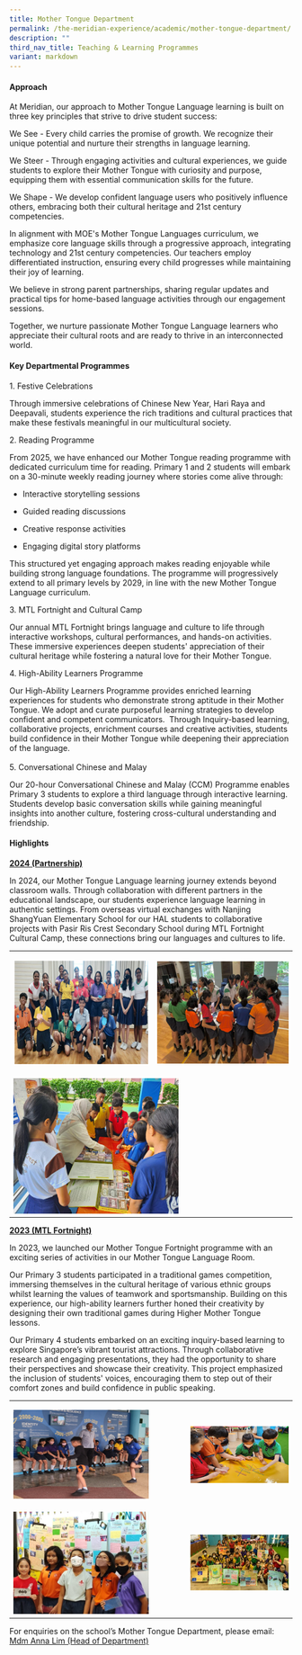 ```yaml
---
title: Mother Tongue Department
permalink: /the-meridian-experience/academic/mother-tongue-department/
description: ""
third_nav_title: Teaching & Learning Programmes
variant: markdown
---
```

<h4>Approach</h4>
<p>At Meridian, our approach to Mother Tongue Language learning is built
on three key principles that strive to drive student success:</p>
<p>We See - Every child carries the promise of growth. We recognize their
unique potential and nurture their strengths in language learning.</p>
<p>We Steer - Through engaging activities and cultural experiences, we guide
students to explore their Mother Tongue with curiosity and purpose, equipping
them with essential communication skills for the future.</p>
<p>We Shape - We develop confident language users who positively influence
others, embracing both their cultural heritage and 21st century competencies.</p>
<p>In alignment with MOE's Mother Tongue Languages curriculum, we emphasize
core language skills through a progressive approach, integrating technology
and 21st century competencies. Our teachers employ differentiated instruction,
ensuring every child progresses while maintaining their joy of learning.</p>
<p>We believe in strong parent partnerships, sharing regular updates and
practical tips for home-based language activities through our engagement
sessions.</p>
<p>Together, we nurture passionate Mother Tongue Language learners who appreciate
their cultural roots and are ready to thrive in an interconnected world.</p>
<p></p>
<h4>Key Departmental Programmes</h4>
<p>1. Festive Celebrations</p>
<p>Through immersive celebrations of Chinese New Year, Hari Raya and Deepavali,
students experience the rich traditions and cultural practices that make
these festivals meaningful in our multicultural society.</p>
<p>2. Reading Programme</p>
<p>From 2025, we have enhanced our Mother Tongue reading programme with dedicated
curriculum time for reading. Primary 1 and 2 students will embark on a
30-minute weekly reading journey where stories come alive through:</p>
<ul data-tight="true" class="tight">
<li>
<p>Interactive storytelling sessions</p>
</li>
<li>
<p>Guided reading discussions</p>
</li>
<li>
<p>Creative response activities</p>
</li>
<li>
<p>Engaging digital story platforms</p>
</li>
</ul>
<p>This structured yet engaging approach makes reading enjoyable while building
strong language foundations. The programme will progressively extend to
all primary levels by 2029, in line with the new Mother Tongue Language
curriculum.</p>
<p></p>
<p>3. MTL Fortnight and Cultural Camp</p>
<p>Our annual MTL Fortnight brings language and culture to life through interactive
workshops, cultural performances, and hands-on activities. These immersive
experiences deepen students' appreciation of their cultural heritage while
fostering a natural love for their Mother Tongue.</p>
<p></p>
<p>4. High-Ability Learners Programme &nbsp;</p>
<p>Our High-Ability Learners Programme provides enriched learning experiences
for students who demonstrate strong aptitude in their Mother Tongue. We
adopt and curate purposeful learning strategies to develop confident and
competent communicators.&nbsp; Through Inquiry-based learning, collaborative
projects, enrichment courses and creative activities, students build confidence
in their Mother Tongue while deepening their appreciation of the language.
<br>
<br>5. Conversational Chinese and Malay</p>
<p>Our 20-hour Conversational Chinese and Malay (CCM) Programme enables Primary
3 students to explore a third language through interactive learning. Students
develop basic conversation skills while gaining meaningful insights into
another culture, fostering cross-cultural understanding and friendship.</p>
<p></p>
<h4>Highlights</h4>
<p><strong><u>2024 (Partnership)</u></strong>
</p>
<p>In 2024, our Mother Tongue Language learning journey extends beyond classroom
walls. Through collaboration with different partners in the educational
landscape, our students experience language learning in authentic settings.
From overseas virtual exchanges with Nanjing ShangYuan Elementary School
for our HAL students to collaborative projects with Pasir Ris Crest Secondary
School during MTL Fortnight Cultural Camp, these connections bring our
languages and cultures to life.</p>
<table style="minWidth: 50px">
<colgroup>
<col>
<col>
</colgroup>
<tbody>
<tr>
<td rowspan="1" colspan="1">
<p></p>
<div class="isomer-image-wrapper">
<img style="width: 100%" height="auto" width="100%" alt="" src="/images/The Meridian Experience/Mother Tongue Dept/2025MTL_1.png">
</div>
</td>
<td rowspan="1" colspan="1">
<p></p>
<div class="isomer-image-wrapper">
<img style="width: 100%" height="auto" width="100%" alt="" src="/images/The Meridian Experience/Mother Tongue Dept/2025MTL_2.png">
</div>
</td>
</tr>
<tr>
<td rowspan="1" colspan="2">
<p></p>
<div class="isomer-image-wrapper">
<img style="width: 60%;" height="auto" width="100%" alt="" src="/images/The Meridian Experience/Mother Tongue Dept/2025MTL_3.png">
</div>
</td>
</tr>
</tbody>
</table>
<p><strong><u>2023 (MTL Fortnight)</u></strong>
</p>
<p>In 2023, we launched our Mother Tongue Fortnight programme with an exciting
series of activities in our Mother Tongue Language Room.</p>
<p></p>
<p>Our Primary 3 students participated in a traditional games competition,
immersing themselves in the cultural heritage of various ethnic groups
whilst learning the values of teamwork and sportsmanship. Building on this
experience, our high-ability learners further honed their creativity by
designing their own traditional games during Higher Mother Tongue lessons.</p>
<p></p>
<p>Our Primary 4 students embarked on an exciting inquiry-based learning
to explore Singapore’s vibrant tourist attractions. Through collaborative
research and engaging presentations, they had the opportunity to share
their perspectives and showcase their creativity. This project emphasized
the inclusion of students' voices, encouraging them to step out of their
comfort zones and build confidence in public speaking.</p>
<p></p>
<table style="minWidth: 50px">
<colgroup>
<col>
<col>
</colgroup>
<tbody>
<tr>
<td rowspan="1" colspan="1">
<p></p>
<div class="isomer-image-wrapper">
<img style="width: 80%;" height="auto" width="100%" alt="" src="/images/The Meridian Experience/Mother Tongue Dept/2025MTL_4.png">
</div>
</td>
<td rowspan="1" colspan="1">
<p></p>
<div class="isomer-image-wrapper">
<img style="width: 100%;" height="auto" width="100%" alt="" src="/images/The Meridian Experience/Mother Tongue Dept/2025MTL_5.png">
</div>
</td>
</tr>
<tr>
<td rowspan="1" colspan="1">
<p></p>
<div class="isomer-image-wrapper">
<img style="width: 80%;" height="auto" width="100%" alt="" src="/images/The Meridian Experience/Mother Tongue Dept/2025MTL_6.jpg">
</div>
</td>
<td rowspan="1" colspan="1">
<p></p>
<div class="isomer-image-wrapper">
<img style="width: 100%;" height="auto" width="100%" alt="" src="/images/The Meridian Experience/Mother Tongue Dept/2025MTL_7.jpg">
</div>
</td>
</tr>
</tbody>
</table>
<p>For enquiries on the school’s Mother Tongue Department, please email:
<br><a href="mailto:anna_lim_lin_lin@moe.edu.sg" rel="noopener noreferrer nofollow" target="_blank">Mdm Anna Lim (Head of Department)</a>
</p>